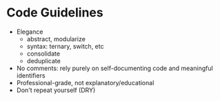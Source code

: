 # Code Guidelines

- Elegance
  - abstract, modularize
  - syntax: ternary, switch, etc
  - consolidate
  - deduplicate
- No comments: rely purely on self-documenting code and meaningful identifiers
- Professional-grade, not explanatory/educational
- Don't repeat yourself (DRY)
